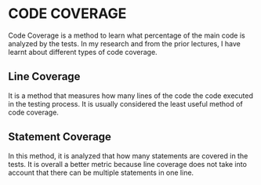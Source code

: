 # CODE COVERAGE
Code Coverage is a method to learn what percentage of the main code is analyzed by the tests. In my research and from the prior lectures, I have learnt about different types of code coverage. 
## Line Coverage 
It is a method that measures how many lines of the code the code executed in the testing process. It is usually considered the least useful method of code coverage. 
## Statement Coverage
In this method, it is analyzed that how many statements are covered in the tests. It is overall a better metric because line coverage does not take into account that there can be multiple statements in one line. 
